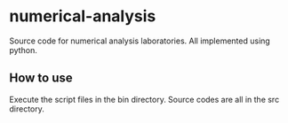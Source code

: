 # numerical-analysis

Source code for numerical analysis laboratories. All implemented using python.

## How to use
Execute the script files in the bin directory. Source codes are all in the src directory.
